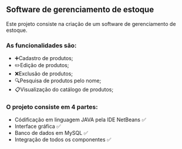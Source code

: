 ## Software de gerenciamento de estoque 
Este projeto consiste na criação de um software de gerenciamento de estoque.

### As funcionalidades são: 
- ➕Cadastro de produtos;
- ✏️Edição de produtos;
- ❌Exclusão de produtos;
- 🔍Pesquisa de produtos pelo nome;
- 📋Visualização do catálogo de produtos;

### O projeto consiste em 4 partes:
- Códificação em linguagem JAVA pela IDE NetBeans ✅
- Interface gráfica ✅
- Banco de dados em MySQL ✅
- Integração de todos os componentes ✅



